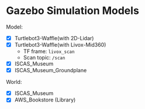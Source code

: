 # Gazebo Simulation Models

Model:
- [x] Turtlebot3-Waffle(with 2D-Lidar)
- [x] Turtlebot3-Waffle(with Livox-Mid360)
  - TF frame: `livox_scan`
  - Scan topic: `/scan`
- [x] ISCAS_Museum
- [x] ISCAS_Museum_Groundplane

World:
- [x] ISCAS_Museum
- [x] AWS_Bookstore (Library)